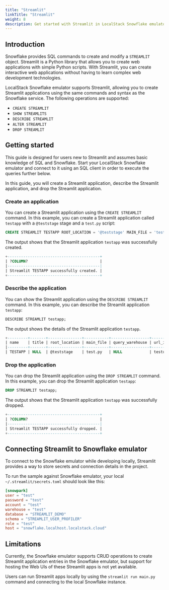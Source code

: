```yaml
---
title: "Streamlit"
linkTitle: "Streamlit"
weight: 8
description: Get started with Streamlit in LocalStack Snowflake emulator
---
```


## Introduction

Snowflake provides SQL commands to create and modify a `STREAMLIT` object. Streamlit is a Python library that allows you to create web applications with simple Python scripts. With Streamlit, you can create interactive web applications without having to learn complex web development technologies.

LocalStack Snowflake emulator supports Streamlit, allowing you to create Streamlit applications using the same commands and syntax as the Snowflake service. The following operations are supported:

- `CREATE STREAMLIT`
- `SHOW STREAMLITS`
- `DESCRIBE STREAMLIT`
- `ALTER STREAMLIT`
- `DROP STREAMLIT`

## Getting started

This guide is designed for users new to Streamlit and assumes basic knowledge of SQL and Snowflake. Start your LocalStack Snowflake emulator and connect to it using an SQL client in order to execute the queries further below.

In this guide, you will create a Streamlit application, describe the Streamlit application, and drop the Streamlit application.

### Create an application

You can create a Streamlit application using the `CREATE STREAMLIT` command. In this example, you can create a Streamlit application called `testapp` with a `@teststage` stage and a `test.py` script:

```sql
CREATE STREAMLIT TESTAPP ROOT_LOCATION = '@teststage' MAIN_FILE = 'test.py';
```

The output shows that the Streamlit application `testapp` was successfully created.

```sql
+-----------------------------------------+                                     
| ?COLUMN?                                |
|-----------------------------------------|
| Streamlit TESTAPP successfully created. |
+-----------------------------------------+
```

### Describe the application

You can show the Streamlit application using the `DESCRIBE STREAMLIT` command. In this example, you can describe the Streamlit application `testapp`:

```sql
DESCRIBE STREAMLIT testapp;
```

The output shows the details of the Streamlit application `testapp`.

```sql
+---------+-------+---------------+-----------+-----------------+---------+------------------+---------------+
| name    | title | root_location | main_file | query_warehouse | url_id  | default_packages | user_packages |
|---------+-------+---------------+-----------+-----------------+---------+------------------+---------------|
| TESTAPP | NULL  | @teststage    | test.py   | NULL            | testurl | ...              |               |
```

### Drop the application

You can drop the Streamlit application using the `DROP STREAMLIT` command. In this example, you can drop the Streamlit application `testapp`:

```sql
DROP STREAMLIT testapp;
```

The output shows that the Streamlit application `testapp` was successfully dropped.

```sql
+-----------------------------------------+                                     
| ?COLUMN?                                |
|-----------------------------------------|
| Streamlit TESTAPP successfully dropped. |
+-----------------------------------------+
```

## Connecting Streamlit to Snowflake emulator

To connect to the Snowflake emulator while developing locally, Streamlit provides a way to store secrets and connection details in the project.

To run the sample against Snowflake emulator, your local `~/.streamlit/secrets.toml` should look like this:

```toml
[snowpark]
user = "test"
password = "test"
account = "test"
warehouse = "test"
database = "STREAMLIT_DEMO"
schema = "STREAMLIT_USER_PROFILER"
role = "test"
host = "snowflake.localhost.localstack.cloud"
```

## Limitations

Currently, the Snowflake emulator supports CRUD operations to create Streamlit application entries in the Snowflake emulator, but support for hosting the Web UIs of these Streamlit apps is not yet available.

Users can run Streamlit apps locally by using the `streamlit run main.py` command and connecting to the local Snowflake instance.
